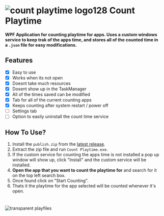 # ![count playtime logo128](https://github.com/user-attachments/assets/83a93e2f-0129-4acf-841a-0dbcfb65ce47) Count Playtime
**WPF Application for counting playtime for apps. Uses a custom windows service to keep trak of the apps time, and stores all of the counted time in a `.json` file for easy modifications.**
## Features
- [x] Easy to use
- [x] Works when its not open
- [x] Doesnt take much resources
- [x] Dosent show up in the TaskManager
- [x] All of the times saved can be modified
- [x] Tab for all of the current counting apps
- [x] Keeps counting after system restart / power off
- [ ] Settings tab
- [ ] Option to easily uninstall the count time service
## How To Use?
1. Install the `publish.zip` from the [latest release](https://github.com/weezard12/Count-Playtime/releases/latest).
2. Extract the zip file and run `Count Playtime.exe`.
3. If the custom service for counting the apps time is not installed a pop up window will show up, click "Install" and the custom service will be installed.
4. **Open the app that you want to count the playtime for** and search for it on the top left search box.
5. Once found click on "Start Counting".
6. Thats it the playtime for the app selected will be counted whenever it's open.
#
![transparent playfiles](https://github.com/user-attachments/assets/03d296e5-c6c7-4153-8d7d-d1e3ccca4df6)

